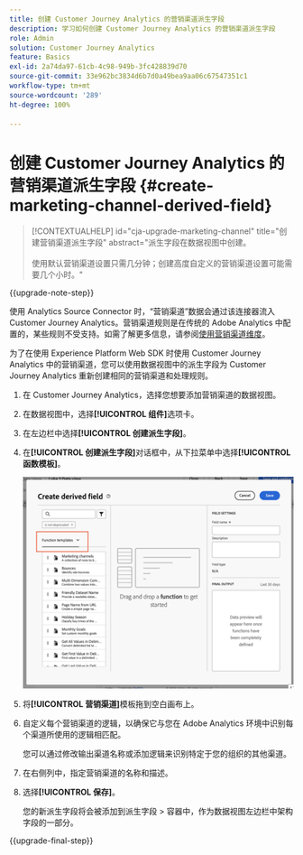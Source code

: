 ```yaml
---
title: 创建 Customer Journey Analytics 的营销渠道派生字段
description: 学习如何创建 Customer Journey Analytics 的营销渠道派生字段
role: Admin
solution: Customer Journey Analytics
feature: Basics
exl-id: 2a74da97-61cb-4c98-949b-3fc428839d70
source-git-commit: 33e962bc3834d6b7d0a49bea9aa06c67547351c1
workflow-type: tm+mt
source-wordcount: '289'
ht-degree: 100%

---
```


# 创建 Customer Journey Analytics 的营销渠道派生字段 {#create-marketing-channel-derived-field}

<!-- markdownlint-disable MD034 -->

>[!CONTEXTUALHELP]
>id="cja-upgrade-marketing-channel"
>title="创建营销渠道派生字段"
>abstract="派生字段在数据视图中创建。<br><br>使用默认营销渠道设置只需几分钟；创建高度自定义的营销渠道设置可能需要几个小时。"

<!-- markdownlint-enable MD034 -->

{{upgrade-note-step}}

使用 Analytics Source Connector 时，“营销渠道”数据会通过该连接器流入 Customer Journey Analytics。营销渠道规则是在传统的 Adobe Analytics 中配置的，某些规则不受支持。如需了解更多信息，请参阅[使用营销渠道维度](/help/use-cases/aa-data/marketing-channels.md)。

为了在使用 Experience Platform Web SDK 时使用 Customer Journey Analytics 中的营销渠道，您可以使用数据视图中的派生字段为 Customer Journey Analytics 重新创建相同的营销渠道和处理规则。

1. 在 Customer Journey Analytics，选择您想要添加营销渠道的数据视图。

1. 在数据视图中，选择&#x200B;**[!UICONTROL 组件]**&#x200B;选项卡。

1. 在左边栏中选择&#x200B;**[!UICONTROL 创建派生字段]**。

1. 在&#x200B;**[!UICONTROL 创建派生字段]**&#x200B;对话框中，从下拉菜单中选择&#x200B;**[!UICONTROL 函数模板]**。

   ![创建派生字段函数模板](assets/derived-field-create.png)

1. 将&#x200B;**[!UICONTROL 营销渠道]**&#x200B;模板拖到空白画布上。

1. 自定义每个营销渠道的逻辑，以确保它与您在 Adobe Analytics 环境中识别每个渠道所使用的逻辑相匹配。

   您可以通过修改输出渠道名称或添加逻辑来识别特定于您的组织的其他渠道。

1. 在右侧列中，指定营销渠道的名称和描述。

1. 选择&#x200B;**[!UICONTROL 保存]**。

   您的新派生字段将会被添加到派生字段 > 容器中，作为数据视图左边栏中架构字段的一部分。

{{upgrade-final-step}}
